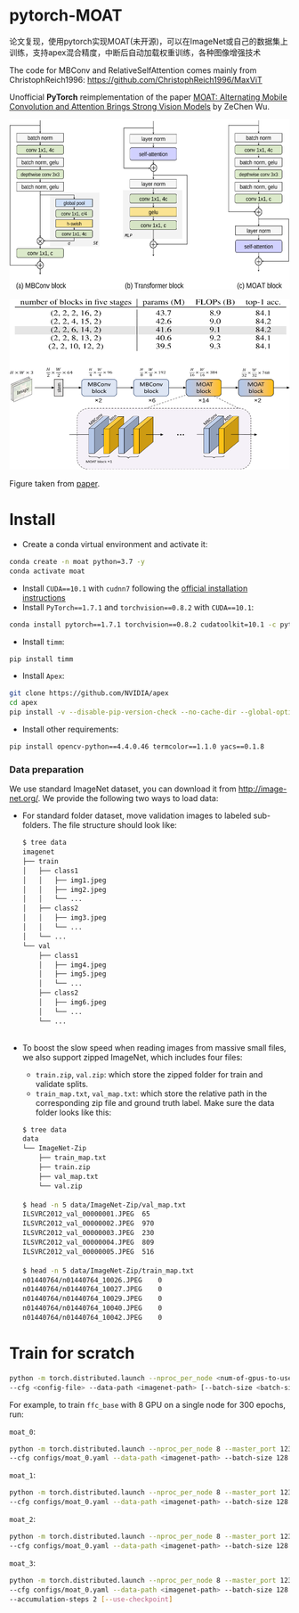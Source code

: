 # pytorch-MOAT
论文复现，使用pytorch实现MOAT(未开源)，可以在ImageNet或自己的数据集上训练，支持apex混合精度，中断后自动加载权重训练，各种图像增强技术


The code for MBConv and RelativeSelfAttention comes mainly from ChristophReich1996: https://github.com/ChristophReich1996/MaxViT

Unofficial **PyTorch** reimplementation of the
paper [MOAT: Alternating Mobile Convolution and Attention Brings Strong Vision Models](https://arxiv.org/pdf/2210.01820.pdf)
by ZeChen Wu.

<p align="center">
  <img src="moat-1.png"  alt="1" width = 674px height = 306px >
</p>

<p align="center">
  <img src="moat-2.png"  alt="1" width = 674px height = 306px >
</p>

Figure taken from [paper](https://arxiv.org/pdf/2210.01820.pdf).


# Install
- Create a conda virtual environment and activate it:

```bash
conda create -n moat python=3.7 -y
conda activate moat
```

- Install `CUDA==10.1` with `cudnn7` following
  the [official installation instructions](https://docs.nvidia.com/cuda/cuda-installation-guide-linux/index.html)
- Install `PyTorch==1.7.1` and `torchvision==0.8.2` with `CUDA==10.1`:

```bash
conda install pytorch==1.7.1 torchvision==0.8.2 cudatoolkit=10.1 -c pytorch
```

- Install `timm`:

```bash
pip install timm
```

- Install `Apex`:

```bash
git clone https://github.com/NVIDIA/apex
cd apex
pip install -v --disable-pip-version-check --no-cache-dir --global-option="--cpp_ext" --global-option="--cuda_ext" ./
```

- Install other requirements:

```bash
pip install opencv-python==4.4.0.46 termcolor==1.1.0 yacs==0.1.8
```

### Data preparation

We use standard ImageNet dataset, you can download it from http://image-net.org/. We provide the following two ways to
load data:

- For standard folder dataset, move validation images to labeled sub-folders. The file structure should look like:
  ```bash
  $ tree data
  imagenet
  ├── train
  │   ├── class1
  │   │   ├── img1.jpeg
  │   │   ├── img2.jpeg
  │   │   └── ...
  │   ├── class2
  │   │   ├── img3.jpeg
  │   │   └── ...
  │   └── ...
  └── val
      ├── class1
      │   ├── img4.jpeg
      │   ├── img5.jpeg
      │   └── ...
      ├── class2
      │   ├── img6.jpeg
      │   └── ...
      └── ...
 
  ```
- To boost the slow speed when reading images from massive small files, we also support zipped ImageNet, which includes
  four files:
    - `train.zip`, `val.zip`: which store the zipped folder for train and validate splits.
    - `train_map.txt`, `val_map.txt`: which store the relative path in the corresponding zip file and ground truth
      label. Make sure the data folder looks like this:

  ```bash
  $ tree data
  data
  └── ImageNet-Zip
      ├── train_map.txt
      ├── train.zip
      ├── val_map.txt
      └── val.zip
  
  $ head -n 5 data/ImageNet-Zip/val_map.txt
  ILSVRC2012_val_00000001.JPEG	65
  ILSVRC2012_val_00000002.JPEG	970
  ILSVRC2012_val_00000003.JPEG	230
  ILSVRC2012_val_00000004.JPEG	809
  ILSVRC2012_val_00000005.JPEG	516
  
  $ head -n 5 data/ImageNet-Zip/train_map.txt
  n01440764/n01440764_10026.JPEG	0
  n01440764/n01440764_10027.JPEG	0
  n01440764/n01440764_10029.JPEG	0
  n01440764/n01440764_10040.JPEG	0
  n01440764/n01440764_10042.JPEG	0
  ```
  
# Train for scratch
```bash
python -m torch.distributed.launch --nproc_per_node <num-of-gpus-to-use> --master_port 12345  main.py \ 
--cfg <config-file> --data-path <imagenet-path> [--batch-size <batch-size-per-gpu> --output <output-directory> --tag <job-tag>]
```

For example, to train `ffc_base` with 8 GPU on a single node for 300 epochs, run:

`moat_0`:

```bash
python -m torch.distributed.launch --nproc_per_node 8 --master_port 12345  main.py \
--cfg configs/moat_0.yaml --data-path <imagenet-path> --batch-size 128
```

`moat_1`:

```bash
python -m torch.distributed.launch --nproc_per_node 8 --master_port 12345  main.py \
--cfg configs/moat_0.yaml --data-path <imagenet-path> --batch-size 128
```

`moat_2`:

```bash
python -m torch.distributed.launch --nproc_per_node 8 --master_port 12345  main.py \
--cfg configs/moat_0.yaml --data-path <imagenet-path> --batch-size 128
```

`moat_3`:

```bash
python -m torch.distributed.launch --nproc_per_node 8 --master_port 12345  main.py \
--cfg configs/moat_0.yaml --data-path <imagenet-path> --batch-size 128 \
--accumulation-steps 2 [--use-checkpoint]
```
